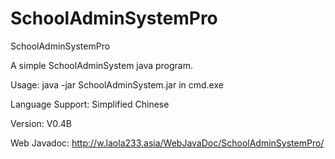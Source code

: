 # SchoolAdminSystemPro
SchoolAdminSystemPro

A simple SchoolAdminSystem java program.          

Usage: java -jar SchoolAdminSystem.jar in cmd.exe

Language Support: Simplified Chinese

Version: V0.4B

Web Javadoc: http://w.laola233.asia/WebJavaDoc/SchoolAdminSystemPro/
